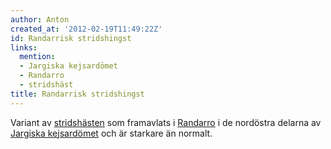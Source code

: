 ```yaml
---
author: Anton
created_at: '2012-02-19T11:49:22Z'
id: Randarrisk stridshingst
links:
  mention:
  - Jargiska kejsardömet
  - Randarro
  - stridshäst
title: Randarrisk stridshingst
---
```


Variant av [stridshästen] som framavlats i [Randarro] i de nordöstra delarna av [Jargiska
kejsardömet] och är starkare än normalt.

  [stridshästen]: stridshäst
  [Randarro]: Randarro
  [Jargiska kejsardömet]: Jargiska_kejsardömet
